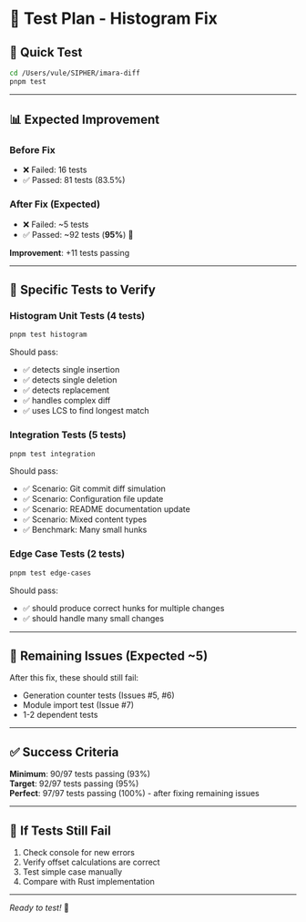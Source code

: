 # 🧪 Test Plan - Histogram Fix

## 🎯 Quick Test

```bash
cd /Users/vule/SIPHER/imara-diff
pnpm test
```

---

## 📊 Expected Improvement

### Before Fix
- ❌ Failed: 16 tests
- ✅ Passed: 81 tests (83.5%)

### After Fix (Expected)
- ❌ Failed: ~5 tests  
- ✅ Passed: ~92 tests (**95%**) 🎯

**Improvement**: +11 tests passing

---

## 🎯 Specific Tests to Verify

### Histogram Unit Tests (4 tests)
```bash
pnpm test histogram
```

Should pass:
- ✅ detects single insertion
- ✅ detects single deletion
- ✅ detects replacement
- ✅ handles complex diff
- ✅ uses LCS to find longest match

### Integration Tests (5 tests)
```bash
pnpm test integration
```

Should pass:
- ✅ Scenario: Git commit diff simulation
- ✅ Scenario: Configuration file update
- ✅ Scenario: README documentation update
- ✅ Scenario: Mixed content types
- ✅ Benchmark: Many small hunks

### Edge Case Tests (2 tests)
```bash
pnpm test edge-cases
```

Should pass:
- ✅ should produce correct hunks for multiple changes
- ✅ should handle many small changes

---

## 🔴 Remaining Issues (Expected ~5)

After this fix, these should still fail:
- Generation counter tests (Issues #5, #6)
- Module import test (Issue #7)
- 1-2 dependent tests

---

## ✅ Success Criteria

**Minimum**: 90/97 tests passing (93%)  
**Target**: 92/97 tests passing (95%)  
**Perfect**: 97/97 tests passing (100%) - after fixing remaining issues

---

## 🐛 If Tests Still Fail

1. Check console for new errors
2. Verify offset calculations are correct
3. Test simple case manually
4. Compare with Rust implementation

---

_Ready to test!_ 🚀

